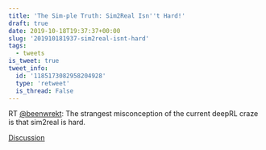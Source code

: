 ```yaml
---
title: 'The Sim-ple Truth: Sim2Real Isn''t Hard!'
draft: true
date: 2019-10-18T19:37:37+00:00
slug: '201910181937-sim2real-isnt-hard'
tags:
  - tweets
is_tweet: true
tweet_info:
  id: '1185173082958204928'
  type: 'retweet'
  is_thread: False
---
```




RT [@beenwrekt](https://x.com/beenwrekt): The strangest misconception of the current deepRL craze is that sim2real is hard.

[Discussion](https://x.com/sytelus/status/1185173082958204928)
